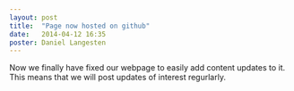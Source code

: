 ```yaml
---
layout: post
title:  "Page now hosted on github"
date:   2014-04-12 16:35
poster: Daniel Langesten
---
```

<div class="newspost">
	<p class="newscontent">
		Now we finally have fixed our webpage to easily add content updates to it.<br>
		This means that we will post updates of interest regurlarly.
	</p>
</div>
